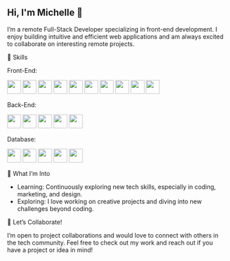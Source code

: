 ## Hi, I'm Michelle 👋

I’m a remote Full-Stack Developer specializing in front-end development. I enjoy building intuitive and efficient web applications and am always excited to collaborate on interesting remote projects.

🔧 Skills

Front-End: 

<img height="32" width="32" src="https://cdn.simpleicons.org/react" /> <img height="32" width="32" src="https://cdn.simpleicons.org/vue.js" /> <img height="32" width="32" src="https://cdn.simpleicons.org/remix" /> <img height="32" width="32" src="https://cdn.simpleicons.org/tailwindcss" /> <img height="32" width="32" src="https://cdn.simpleicons.org/bootstrap" /> <img height="32" width="32" src="https://cdn.simpleicons.org/jquery" /> <img height="32" width="32" src="https://cdn.simpleicons.org/html5" /> <img height="32" width="32" src="https://cdn.simpleicons.org/css3" /> <img height="32" width="32" src="https://cdn.simpleicons.org/javascript" /> <img height="32" width="32" src="https://cdn.simpleicons.org/typescript" />

Back-End:

<img height="32" width="32" src="https://cdn.simpleicons.org/node.js" /> <img height="32" width="32" src="https://cdn.simpleicons.org/.net" /> <img height="32" width="32" src="https://cdn.simpleicons.org/go" /> <img height="32" width="32" src="https://cdn.simpleicons.org/php" /> <img height="32" width="32" src="https://cdn.simpleicons.org/laravel" />

Database: 

<img height="32" width="32" src="https://cdn.simpleicons.org/postgresql" /> <img height="32" width="32" src="https://cdn.simpleicons.org/mysql" /> <img height="32" width="32" src="https://cdn.simpleicons.org/graphql" /> <img height="32" width="32" src="https://cdn.simpleicons.org/mongodb" />  <img height="32" width="32" src="https://cdn.simpleicons.org/supabase" />


🌟 What I’m Into

- Learning: Continuously exploring new tech skills, especially in coding, marketing, and design.
- Exploring: I love working on creative projects and diving into new challenges beyond coding.

🤝 Let’s Collaborate!

I’m open to project collaborations and would love to connect with others in the tech community. Feel free to check out my work and reach out if you have a project or idea in mind!
<!--
**mctn6/mctn6** is a ✨ _special_ ✨ repository because its `README.md` (this file) appears on your GitHub profile.

Here are some ideas to get you started:

- 🔭 I’m currently working on ...
- 🌱 I’m currently learning ...
- 👯 I’m looking to collaborate on ...
- 🤔 I’m looking for help with ...
- 💬 Ask me about ...
- 📫 How to reach me: ...
- 😄 Pronouns: ...
- ⚡ Fun fact: ...
-->
